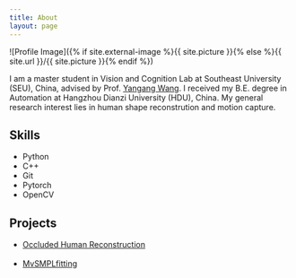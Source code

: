 ```yaml
---
title: About
layout: page
---
```

![Profile Image]({% if site.external-image %}{{ site.picture }}{% else %}{{ site.url }}/{{ site.picture }}{% endif %})

<p>I am a master student in Vision and Cognition Lab at Southeast University (SEU), China, advised by Prof. <a href="https://www.yangangwang.com/">Yangang Wang</a>. 
I received my B.E. degree in Automation at Hangzhou Dianzi University (HDU), China. 
My general research interest lies in human shape reconstrution and motion capture.</p>


<h2>Skills</h2>

<ul class="skill-list">
    <li>Python</li>
    <li>C++</li>
	<li>Git</li>
	<li>Pytorch</li>
	<li>OpenCV</li>
</ul>

<h2>Projects</h2>

<ul>
	<li><a href="http://yangangwang.com/papers/ZHANG-OOH-2020-03.html">Occluded Human Reconstruction</a></li><br>
	<li><a href="https://github.com/boycehbz/MvSMPLfitting">MvSMPLfitting</a></li>
</ul>
